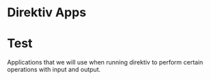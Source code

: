 # Direktiv Apps
# Test
Applications that we will use when running direktiv to perform certain operations with input and output.

